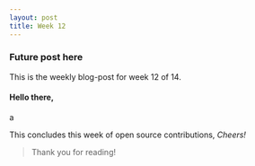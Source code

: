 ```yaml
---
layout: post
title: Week 12
---
```


### Future post here 

This is the weekly blog-post for week 12 of 14.

#### Hello there,

a

This concludes this week of open source contributions,
*Cheers!*

> Thank you for reading!

